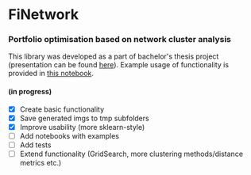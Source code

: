 # FiNetwork
### Portfolio optimisation based on network cluster analysis
This library was developed as a part of bachelor's thesis project (presentation can be found [here](https://github.com/annakuchko/FiNetwork/blob/main/Diploma_eng.pdf)).
Example usage of functionality is provided in [this notebook]().
#### (in progress)
- [x] Create basic functionality 
- [x] Save generated imgs to tmp subfolders
- [x] Improve usability (more sklearn-style)
- [ ] Add notebooks with examples
- [ ] Add tests
- [ ] Extend functionality (GridSearch, more clustering methods/distance metrics etc.)
